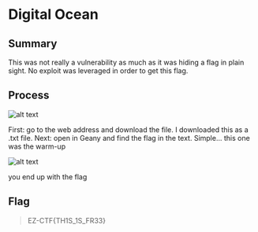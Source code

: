 # Digital Ocean

## Summary

This was not really a vulnerability as much as it was hiding a flag in plain sight.
No exploit was leveraged in order to get this flag.

## Process

![alt text](https://github.com/KrakenBinary/CTF-EzCTF2022/blob/main/Images/DigitalOcean.png)

First: go to the web address and download the file. I downloaded this as a .txt file.
Next: open in Geany and find the flag in the text. Simple... this one was the warm-up

![alt text](https://github.com/KrakenBinary/CTF-EzCTF2022/blob/main/Images/DigitalOcean2.png)

you end up with the flag

## Flag

> EZ-CTF{TH1S_1S_FR33}
